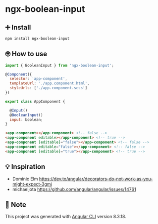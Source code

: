 # ngx-boolean-input

## ➕ Install

```sh 
npm install ngx-boolean-input
```

## 🤓 How to use

```javascript
import { BooleanInput } from 'ngx-boolean-input';

@Component({
  selector: 'app-component',
  templateUrl: './app.component.html',
  styleUrls: ['./app.component.scss']
})

export class AppComponent {

  @Input()
  @BooleanInput()
  input: boolean;
}
```

```html
<app-component></app-component> <!-- false -->
<app-component editable></app-component> <!-- true -->
<app-component [editable]="false"></app-component> <!-- false -->
<app-component editable="false"></app-component> <!-- false -->
<app-component [editable]="true"></app-component> <!-- true -->
```

## 💡 Inspiration

* Dominic Elm
https://dev.to/angular/decorators-do-not-work-as-you-might-expect-3gmj
* michaeljota https://github.com/angular/angular/issues/14761


## 📝 Note

This project was generated with [Angular CLI](https://github.com/angular/angular-cli) version 8.3.18.
